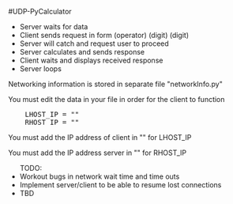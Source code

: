 #UDP-PyCalculator

<ul>
	<li>Server waits for data</li>
	<li>Client sends request in form (operator) (digit) (digit)</li>
	<li>Server will catch and request user to proceed</li>
	<li>Server calculates and sends response</li>
	<li>Client waits and displays received response</li>
	<li>Server loops</li>
</ul>
<p>Networking information is stored in separate file "networkInfo.py"</p>
<p>You must edit the data in your file in order for the client to function</p>

<pre>
	LHOST_IP = "" 
	RHOST_IP = ""
</pre>

<p>You must add the IP address of client in "" for LHOST_IP</p>
<p>You must add the IP address server in "" for RHOST_IP</p>

<ul>TODO:
	<li>Workout bugs in network wait time and time outs</li>
	<li>Implement server/client to be able to resume lost connections</li>
	<li>TBD</li>
</ul>
